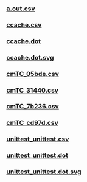 ### [a.out.csv](a.out.csv)
### [ccache.csv](ccache.csv)
### [ccache.dot](ccache.dot)
### [ccache.dot.svg](ccache.dot.svg)
### [cmTC_05bde.csv](cmTC_05bde.csv)
### [cmTC_31440.csv](cmTC_31440.csv)
### [cmTC_7b236.csv](cmTC_7b236.csv)
### [cmTC_cd97d.csv](cmTC_cd97d.csv)
### [unittest_unittest.csv](unittest_unittest.csv)
### [unittest_unittest.dot](unittest_unittest.dot)
### [unittest_unittest.dot.svg](unittest_unittest.dot.svg)
